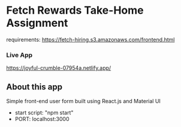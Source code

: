# Fetch Rewards Take-Home Assignment
requirements: https://fetch-hiring.s3.amazonaws.com/frontend.html

### Live App
https://joyful-crumble-07954a.netlify.app/

## About this app
Simple front-end user form built using React.js and Material UI

- start script: "npm start"
- PORT: localhost:3000